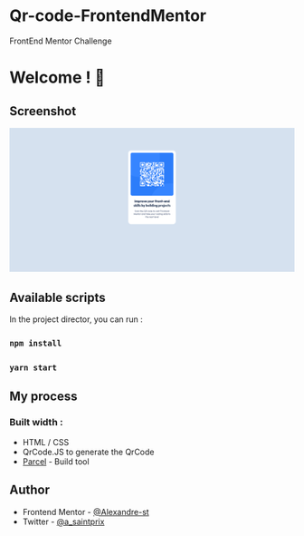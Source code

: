 # Qr-code-FrontendMentor

FrontEnd Mentor Challenge

# Welcome ! 👋

## Screenshot

![](./Qr-code.png)

## Available scripts

In the project director, you can run :

### `npm install`

### `yarn start`

## My process

### Built width :

- HTML / CSS
- QrCode.JS to generate the QrCode
- [Parcel](https://parceljs.org/) - Build tool

## Author

- Frontend Mentor - [@Alexandre-st](https://www.frontendmentor.io/profile/Alexandre-st)
- Twitter - [@a_saintprix](https://twitter.com/a_saintprix)
